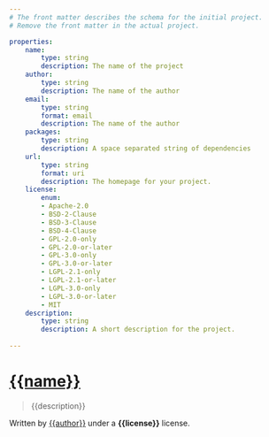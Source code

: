 ```yaml
---
# The front matter describes the schema for the initial project.
# Remove the front matter in the actual project.

properties:
    name:
        type: string
        description: The name of the project
    author:
        type: string
        description: The name of the author
    email:
        type: string
        format: email
        description: The name of the author
    packages:
        type: string
        description: A space separated string of dependencies
    url:
        type: string
        format: uri
        description: The homepage for your project.
    license:
        enum:
        - Apache-2.0
        - BSD-2-Clause
        - BSD-3-Clause
        - BSD-4-Clause
        - GPL-2.0-only
        - GPL-2.0-or-later
        - GPL-3.0-only
        - GPL-3.0-or-later
        - LGPL-2.1-only
        - LGPL-2.1-or-later
        - LGPL-3.0-only
        - LGPL-3.0-or-later
        - MIT
    description:
        type: string
        description: A short description for the project.
        
---
```


# [{{name}}]({{url}})

> {{description}}

Written by [{{author}}]({{email}}) under a __{{license}}__ license.
